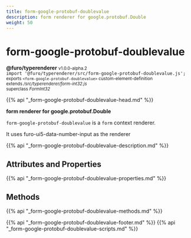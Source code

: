 ```yaml
---
title: form-google-protobuf-doublevalue
description: form renderer for google.protobuf.Double
weight: 50
---
```


# form-google-protobuf-doublevalue
**@furo/typerenderer** <small>v1.0.0-alpha.2</small>
<br>`import '@furo/typerenderer/src/form-google-protobuf-doublevalue.js';`<small>
<br>exports `<form-google-protobuf-doublevalue>` custom-element-definition
<br>extends */src/typerenderer/form-int32.js*
<br>superclass *FormInt32*</small>

{{% api "_form-google-protobuf-doublevalue-head.md" %}}

**form renderer for google.protobuf.Double**

`form-google-protobuf-doublevalue` is a `form` context renderer.

It uses furo-ui5-data-number-input as the renderer

{{% api "_form-google-protobuf-doublevalue-description.md" %}}


## Attributes and Properties
{{% api "_form-google-protobuf-doublevalue-properties.md" %}}



## Methods
{{% api "_form-google-protobuf-doublevalue-methods.md" %}}





{{% api "_form-google-protobuf-doublevalue-footer.md" %}}
{{% api "_form-google-protobuf-doublevalue-scripts.md" %}}
